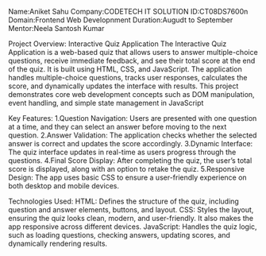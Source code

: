 Name:Aniket Sahu
Company:CODETECH IT SOLUTION
ID:CT08DS7600n
Domain:Frontend Web Developnment
Duration:Augudt to September
Mentor:Neela Santosh Kumar

Project Overview: Interactive Quiz Application
The Interactive Quiz Application is a web-based quiz that allows users to answer multiple-choice questions, receive immediate feedback, and see their total score at the end of the quiz. It is built using HTML, CSS, and JavaScript. The application handles multiple-choice questions, tracks user responses, calculates the score, and dynamically updates the interface with results. This project demonstrates core web development concepts such as DOM manipulation, event handling, and simple state management in JavaScript

Key Features:
1.Question Navigation: Users are presented with one question at a time, and they can select an answer before moving to the next question.
2.Answer Validation: The application checks whether the selected answer is correct and updates the score accordingly.
3.Dynamic Interface: The quiz interface updates in real-time as users progress through the questions.
4.Final Score Display: After completing the quiz, the user’s total score is displayed, along with an option to retake the quiz.
5.Responsive Design: The app uses basic CSS to ensure a user-friendly experience on both desktop and mobile devices.

Technologies Used:
HTML: Defines the structure of the quiz, including question and answer elements, buttons, and layout.
CSS: Styles the layout, ensuring the quiz looks clean, modern, and user-friendly. It also makes the app responsive across different devices.
JavaScript: Handles the quiz logic, such as loading questions, checking answers, updating scores, and dynamically rendering results.
